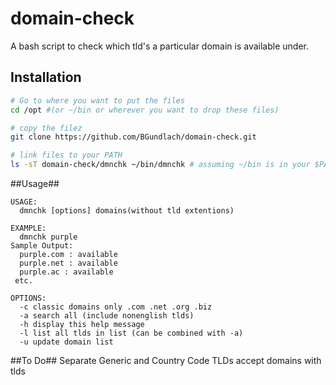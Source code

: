 # domain-check

A bash script to check which tld's a particular domain is available under.

## Installation


```bash
# Go to where you want to put the files
cd /opt #(or ~/bin or wherever you want to drop these files)

# copy the filez
git clone https://github.com/BGundlach/domain-check.git

# link files to your PATH
ls -sT domain-check/dmnchk ~/bin/dmnchk # assuming ~/bin is in your $PATH
```

##Usage##
```
USAGE:
  dmnchk [options] domains(without tld extentions)
 
EXAMPLE: 
  dmnchk purple
Sample Output: 
  purple.com : available
  purple.net : available
  purple.ac : available
 etc.
 
OPTIONS:
  -c classic domains only .com .net .org .biz
  -a search all (include nonenglish tlds)
  -h display this help message
  -l list all tlds in list (can be combined with -a)
  -u update domain list
```

##To Do##
Separate Generic and Country Code TLDs
accept domains with tlds
